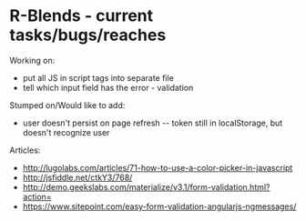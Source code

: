 # R-Blends - current tasks/bugs/reaches

Working on:
- put all JS in script tags into separate file
- tell which input field has the error - validation


Stumped on/Would like to add:
- user doesn't persist on page refresh -- token still in localStorage, but doesn't recognize user


Articles:
- http://lugolabs.com/articles/71-how-to-use-a-color-picker-in-javascript
- http://jsfiddle.net/ctkY3/768/
- http://demo.geekslabs.com/materialize/v3.1/form-validation.html?action=
- https://www.sitepoint.com/easy-form-validation-angularjs-ngmessages/

